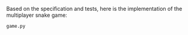 Based on the specification and tests, here is the implementation of the multiplayer snake game:

`game.py`
